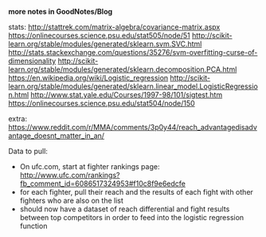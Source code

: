 **more notes in GoodNotes/Blog**

stats:
http://stattrek.com/matrix-algebra/covariance-matrix.aspx
https://onlinecourses.science.psu.edu/stat505/node/51
http://scikit-learn.org/stable/modules/generated/sklearn.svm.SVC.html
http://stats.stackexchange.com/questions/35276/svm-overfitting-curse-of-dimensionality
http://scikit-learn.org/stable/modules/generated/sklearn.decomposition.PCA.html
https://en.wikipedia.org/wiki/Logistic_regression
http://scikit-learn.org/stable/modules/generated/sklearn.linear_model.LogisticRegression.html
http://www.stat.yale.edu/Courses/1997-98/101/sigtest.htm
https://onlinecourses.science.psu.edu/stat504/node/150

extra:
https://www.reddit.com/r/MMA/comments/3p0y44/reach_advantagedisadvantage_doesnt_matter_in_an/

Data to pull:
- On ufc.com, start at fighter rankings page: http://www.ufc.com/rankings?fb_comment_id=6086517324953#f10c8f9e6edcfe
- for each fighter, pull their reach and the results of each fight with other fighters who are also on the list
- should now have a dataset of reach differential and fight results between top competitors in order to feed into the logistic regression function
